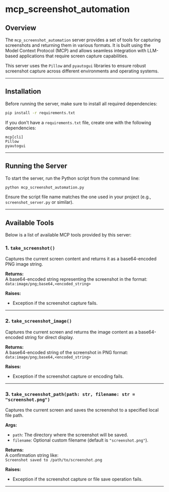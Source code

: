 # mcp_screenshot_automation

## Overview

The `mcp_screenshot_automation` server provides a set of tools for capturing screenshots and returning them in various formats. It is built using the Model Context Protocol (MCP) and allows seamless integration with LLM-based applications that require screen capture capabilities.

This server uses the `Pillow` and `pyautogui` libraries to ensure robust screenshot capture across different environments and operating systems.

---

## Installation

Before running the server, make sure to install all required dependencies:

```bash
pip install -r requirements.txt
```

If you don't have a `requirements.txt` file, create one with the following dependencies:

```
mcp[cli]
Pillow
pyautogui
```

---

## Running the Server

To start the server, run the Python script from the command line:

```bash
python mcp_screenshot_automation.py
```

Ensure the script file name matches the one used in your project (e.g., `screenshot_server.py` or similar).

---

## Available Tools

Below is a list of available MCP tools provided by this server:

### 1. `take_screenshot()`

Captures the current screen content and returns it as a base64-encoded PNG image string.

**Returns:**  
A base64-encoded string representing the screenshot in the format:  
`data:image/png;base64,<encoded_string>`

**Raises:**  
- Exception if the screenshot capture fails.

---

### 2. `take_screenshot_image()`

Captures the current screen and returns the image content as a base64-encoded string for direct display.

**Returns:**  
A base64-encoded string of the screenshot in PNG format:  
`data:image/png;base64,<encoded_string>`

**Raises:**  
- Exception if the screenshot capture or encoding fails.

---

### 3. `take_screenshot_path(path: str, filename: str = "screenshot.png")`

Captures the current screen and saves the screenshot to a specified local file path.

**Args:**
- `path`: The directory where the screenshot will be saved.
- `filename`: Optional custom filename (default is `"screenshot.png"`).

**Returns:**  
A confirmation string like:  
`Screenshot saved to /path/to/screenshot.png`

**Raises:**  
- Exception if the screenshot capture or file save operation fails.

---
